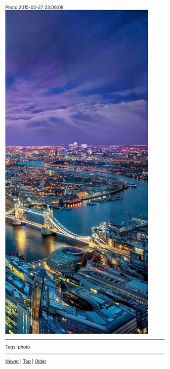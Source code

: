 <!--
title: Photo 2015-02-27 23
date: 2020-06-28T14:56:50.721Z
tags: photo
-->









Photo 2015-02-27 23:06:08
![](112260256752-0.jpg)

<!--BOTTOM-POST-NAVIGATION-->
---

[Tags](tags.md): [photo](tag-photo.md)

---

[Newer](111712896787.md) | [Top](index.md) | [Older](112355264272.md)